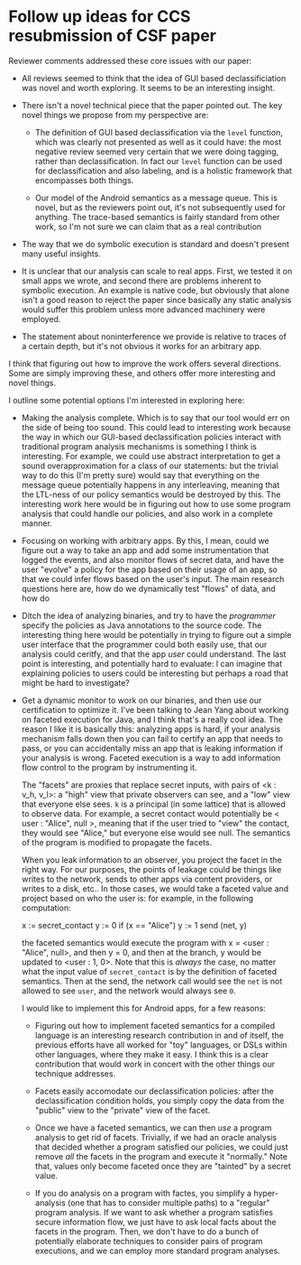 # Follow up ideas for CCS resubmission of CSF paper

Reviewer comments addressed these core issues with our paper:

 - All reviews seemed to think that the idea of GUI based
   declassificiation was novel and worth exploring.  It seems to be an
   interesting insight.

 - There isn't a novel technical piece that the paper pointed out.
   The key novel things we propose from my perspective are:

    - The definition of GUI based declassification via the `level`
      function, which was clearly not presented as well as it could
      have: the most negative review seemed very certain that we were
      doing tagging, rather than declassification.  In fact our
      `level` function can be used for declassification and also
      labeling, and is a holistic framework that encompasses both
      things.
   
    - Our model of the Android semantics as a message queue.  This is
      novel, but as the reviewers point out, it's not subsequently
      used for anything.  The trace-based semantics is fairly standard
      from other work, so I'm not sure we can claim that as a real
      contribution

  - The way that we do symbolic execution is standard and doesn't
  present many useful insights.

  - It is unclear that our analysis can scale to real apps.  First, we
  tested it on small apps we wrote, and second there are problems
  inherent to symbolic execution.  An example is native code, but
  obviously that alone isn't a good reason to reject the paper since
  basically any static analysis would suffer this problem unless more
  advanced machinery were employed.

  - The statement about noninterference we provide is relative to
    traces of a certain depth, but it's not obvious it works for an
    arbitrary app.

I think that figuring out how to improve the work offers several
directions.  Some are simply improving these, and others offer more
interesting and novel things.

I outline some potential options I'm interested in exploring here:

  - Making the analysis complete.  Which is to say that our tool would
    err on the side of being too sound.  This could lead to
    interesting work because the way in which our GUI-based
    declassification policies interact with traditional program
    analysis mechanisms is something I think is interesting.  For
    example, we could use abstract interpretation to get a sound
    overapproximation for a class of our statements: but the trivial
    way to do this (I'm pretty sure) would say that everything on the
    message queue potentially happens in any interleaving, meaning
    that the LTL-ness of our policy semantics would be destroyed by
    this.  The interesting work here would be in figuring out how to
    use some program analysis that could handle our policies, and also
    work in a complete manner.

  - Focusing on working with arbitrary apps.  By this, I mean, could
    we figure out a way to take an app and add some instrumentation
    that logged the events, and also monitor flows of secret data, and
    have the user "evolve" a policy for the app based on their usage
    of an app, so that we could infer flows based on the user's input.
    The main research questions here are, how do we dynamically test
    "flows" of data, and how do

  - Ditch the idea of analyzing binaries, and try to have the
  *programmer* specify the policies as Java annotations to the source
  code.  The interesting thing here would be potentially in trying to
  figure out a simple user interface that the programmer could both
  easily use, that our analysis could ceritfy, and that the app *user*
  could understand.  The last point is interesting, and potentially
  hard to evaluate: I can imagine that explaining policies to users
  could be interesting but perhaps a road that might be hard to
  investigate?

  - Get a dynamic monitor to work on our binaries, and then use our
    certification to optimize it.  I've been talking to Jean Yang
    about working on faceted execution for Java, and I think that's a
    really cool idea.  The reason I like it is basically this:
    analyzing apps is hard, if your analysis mechanism falls down then
    you can fail to certify an app that needs to pass, or you can
    accidentally miss an app that is leaking information if your
    analysis is wrong.  Faceted execution is a way to add information
    flow control to the program by instrumenting it.  
    
    The "facets" are proxies that replace secret inputs, with pairs of
    <k : v_h, v_l>: a "high" view that private observers can see, and
    a "low" view that everyone else sees.  `k` is a principal (in some
    lattice) that is allowed to observe data.  For example, a secret
    contact would potentially be < user : "Alice", null >, meaning
    that if the user tried to "view" the contact, they would see
    "Alice," but everyone else would see null.  The semantics of the
    program is modified to propagate the facets.
    
    When you leak information to an observer, you project the facet in
    the right way.  For our purposes, the points of leakage could be
    things like writes to the network, sends to other apps via content
    providers, or writes to a disk, etc..  In those cases, we would
    take a faceted value and project based on who the user is: for
    example, in the following computation:

    x := secret_contact
    y := 0
    if (x == "Alice")
      y := 1
    send (net, y)
    
    the faceted semantics would execute the program with x = <user :
    "Alice", null>, and then y = 0, and then at the branch, y would be
    updated to <user : 1, 0>.  Note that this is *always* the case, no
    matter what the input value of `secret_contact` is by the
    definition of faceted semantics.  Then at the send, the network
    call would see the `net` is not allowed to see `user`, and the
    network would always see `0`.

    I would like to implement this for Android apps, for a few
    reasons:
    
    - Figuring out how to implement faceted semantics for a compiled
      language is an interesting research contribution in and of
      itself, the previous efforts have all worked for "toy"
      languages, or DSLs within other languages, where they make it
      easy.  I think this is a clear contribution that would work in
      concert with the other things our technique addresses.
    
    - Facets easily accomodate our declassification policies: after
      the declassification condition holds, you simply copy the data
      from the "public" view to the "private" view of the facet.

    - Once we have a faceted semantics, we can then *use* a program
      analysis to get rid of facets.  Trivially, if we had an oracle
      analysis that decided whether a program satisfied our policies,
      we could just remove *all* the facets in the program and execute
      it "normally."  Note that, values only become faceted once they
      are "tainted" by a secret value.

    - If you do analysis on a program with factes, you simplify a
      hyper-analysis (one that has to consider multiple paths) to a
      "regular" program analysis.  If we want to ask whether a program
      satisfies secure information flow, we just have to ask local
      facts about the facets in the program.  Then, we don't have to
      do a bunch of potentially elaborate techniques to consider pairs
      of program executions, and we can employ more standard program
      analyses.
    


